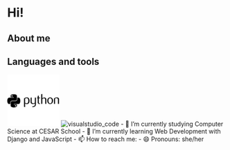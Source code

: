 # Hi!

## About me


## Languages and tools
<img src="https://github.com/Xx-Ashutosh-xX/Xx-Ashutosh-xX/blob/master/assets/icons/python.png" alt="python" width="120" hight="50">
<img src="https://github.com/Xx-Ashutosh-xX/Xx-Ashutosh-xX/blob/master/assets/icons/visualstudio_code.png" alt="visualstudio_code" width="240" hight="50">
- 🔭 I’m currently studying Computer Science at CESAR School
- 🌱 I’m currently learning Web Development with Django and JavaScript
- 📫 How to reach me:
- 😄 Pronouns: she/her

